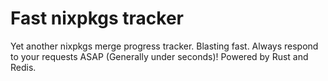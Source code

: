 # Fast nixpkgs tracker
Yet another nixpkgs merge progress tracker. Blasting fast. Always respond to your requests ASAP (Generally under seconds)! Powered by Rust and Redis.